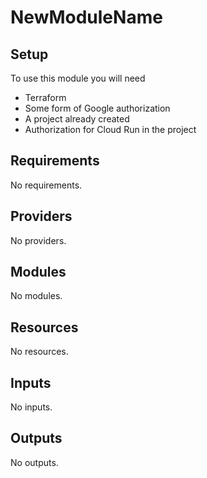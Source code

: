 # NewModuleName

<!-- BEGIN_TF_DOCS -->

## Setup
To use this module you will need
* Terraform
* Some form of Google authorization
* A project already created
* Authorization for Cloud Run in the project

## Requirements

No requirements.

## Providers

No providers.

## Modules

No modules.

## Resources

No resources.

## Inputs

No inputs.

## Outputs

No outputs.
<!-- END_TF_DOCS -->
